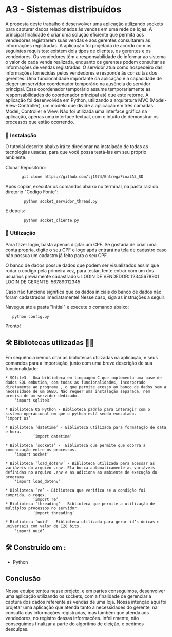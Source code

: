 # A3 - Sistemas distribuídos

 A proposta deste trabalho é desenvolver uma aplicação utilizando sockets para capturar dados relacionados às vendas em uma rede de lojas. A principal finalidade é criar uma solução eficiente que permita aos vendedores registrarem suas vendas e aos gerentes consultarem as informações registradas.
A aplicação foi projetada de acordo com os seguintes requisitos: existem dois tipos de clientes, os gerentes e os vendedores. Os vendedores têm a responsabilidade de informar ao sistema o valor de cada venda realizada, enquanto os gerentes podem consultar as informações de vendas registradas. O servidor atua como hospedeiro das informações fornecidas pelos vendedores e responde às consultas dos gerentes.
Uma funcionalidade importante da aplicação é a capacidade de eleger um servidor coordenador temporário na ausência do servidor principal. Esse coordenador temporário assume temporariamente as responsabilidades do coordenador principal até que este retorne.
A aplicação foi desenvolvida em Python, utilizando a arquitetura MVC (Model-View-Controller), um modelo que divide a aplicação em três camadas: Model, Controller e View. Não foi utilizada uma interface gráfica na aplicação, apenas uma interface textual, com o intuito de demonstrar os processos que estão ocorrendo.



### 🔧 Instalação

O tutorial descrito abaixo irá te direcionar na instalação de todas as tecnologias usadas, para que você possa testá-las em seu próprio ambiente. 

Clonar Repositório:

```
	   git clone https://github.com/lj1974/EntregaFinalA3_SD
```

Após copiar, executar os comandos abaixo no terminal, na pasta raiz do diretorio "Codigo Fonte":
```
    	python socket_servidor_thread.py
```
E depois:
```
    	python socket_cliente.py
```

### 🔧 Utilização

Para fazer login, basta apenas digitar um CPF. Se gostaria de criar uma conta propria, digite o seu CPF e logo após entrará na tela de cadastro caso não possua um cadastro já feito para o seu CPF.

O banco de dados possue dados que podem ser visualizados assim que rodar o codigo pela primeira vez, para testar, tente entrar com um dos usuarios previamente cadastrados:
LOGIN DE VENDEDOR: 12345678901
LOGIN DE GERENTE: 56789012345

Caso não funcione significa que os dados iniciais do banco de dados não foram cadastrados imediatamente! Nesse caso, siga as instruções a seguir:

Navegue até a pasta "Initial" e execute o comando abaixo:
```
   python config.py
```

Pronto! 


## 🛠️  Bibliotecas utilizadas 🚀🚀

Em sequência iremos citar as bibliotecas utilizadas na aplicação, e seus comandos para a importação, junto com uma breve descrição de sua funcionalidade:

```
* SQlite3 - Uma biblioteca em linguagem C que implementa uma base de dados SQL embutida, com todas as funcionalidades, incorporado diretamente ao programa , o que permite acesso ao banco de dados sem a necessidade de um SGBD. Não requer uma instalação separada, nem precisa de um servidor dedicado.
	‘import sqlite3’
      	 
* Biblioteca OS Python - Biblioteca padrão para interagir com o sistema operacional em que o python está sendo executado.
‘import os’
        	
* Biblioteca ‘datetime’ - Biblioteca utilizada para formatação de data e hora.
        	‘import datetime’

* Biblioteca ‘sockets’ -  Biblioteca que permite que ocorra a comunicação entre os processos.
	‘import socket’
        	
* Biblioteca ‘load_dotenv’ - Biblioteca utilizada para acessar as variáveis do arquivo .env. Ela busca automaticamente as variáveis definidas no arquivo .env e as adiciona ao ambiente de execução do programa.
	‘import load_dotenv’
        	
* Biblioteca ‘re’ - Biblioteca que verifica se a condição foi cumprida, o regex.
        	‘import re’
* Biblioteca ‘threading’ - Biblioteca que permite a utilização de múltiplos processos no servidor.
        	‘import threading’

* Biblioteca ‘uuid’ - Biblioteca utilizada para gerar id’s únicas e universais com valor de 128 bits.
	‘import uuid’

```



## 🛠️ Construído em :


* Python


## Conclusão

Nossa equipe tentou nesse projeto, e em partes conseguimos, desenvolver uma aplicação utilizando os sockets, com a finalidade de gerenciar a captura dos dados referente às vendas de uma loja. Nossa intenção aqui foi projetar uma aplicação que atenda tanto a necessidades do gerente, na consulta das informações registradas, mas também que atenda aos vendedores, no registro dessas informações. Infelizmente, não conseguimos finalizar a parte do algoritmo de eleição, e pedimos desculpas.




 

